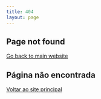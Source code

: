 ```yaml
---
title: 404
layout: page
---
```


## Page not found
[Go back to main website](/)

## Página não encontrada
[Voltar ao site principal](/pt/)

<style>
.main-content,
.main-content p {
    text-align: center;
}
</style>
